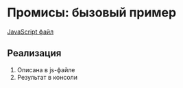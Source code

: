 # Промисы: бызовый пример

[JavaScript файл](main.js)

## Реализация
1. Описана в js-файле
2. Результат в консоли